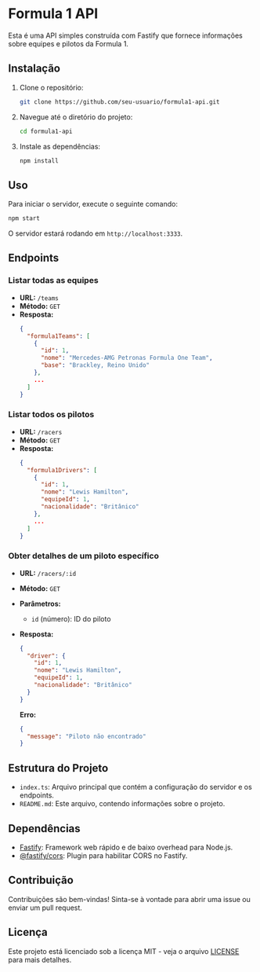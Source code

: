 # Formula 1 API

Esta é uma API simples construída com Fastify que fornece informações sobre equipes e pilotos da Formula 1.

## Instalação

1. Clone o repositório:

   ```bash
   git clone https://github.com/seu-usuario/formula1-api.git
   ```

2. Navegue até o diretório do projeto:

   ```bash
   cd formula1-api
   ```

3. Instale as dependências:

   ```bash
   npm install
   ```

## Uso

Para iniciar o servidor, execute o seguinte comando:

```bash
npm start
```

O servidor estará rodando em `http://localhost:3333`.

## Endpoints

### Listar todas as equipes

- **URL:** `/teams`
- **Método:** `GET`
- **Resposta:**
  ```json
  {
    "formula1Teams": [
      {
        "id": 1,
        "nome": "Mercedes-AMG Petronas Formula One Team",
        "base": "Brackley, Reino Unido"
      },
      ...
    ]
  }
  ```

### Listar todos os pilotos

- **URL:** `/racers`
- **Método:** `GET`
- **Resposta:**
  ```json
  {
    "formula1Drivers": [
      {
        "id": 1,
        "nome": "Lewis Hamilton",
        "equipeId": 1,
        "nacionalidade": "Britânico"
      },
      ...
    ]
  }
  ```

### Obter detalhes de um piloto específico

- **URL:** `/racers/:id`
- **Método:** `GET`
- **Parâmetros:**
  - `id` (número): ID do piloto
- **Resposta:**
  ```json
  {
    "driver": {
      "id": 1,
      "nome": "Lewis Hamilton",
      "equipeId": 1,
      "nacionalidade": "Britânico"
    }
  }
  ```

  **Erro:**
  ```json
  {
    "message": "Piloto não encontrado"
  }
  ```

## Estrutura do Projeto

- `index.ts`: Arquivo principal que contém a configuração do servidor e os endpoints.
- `README.md`: Este arquivo, contendo informações sobre o projeto.

## Dependências

- [Fastify](https://www.fastify.io/): Framework web rápido e de baixo overhead para Node.js.
- [@fastify/cors](https://github.com/fastify/fastify-cors): Plugin para habilitar CORS no Fastify.

## Contribuição

Contribuições são bem-vindas! Sinta-se à vontade para abrir uma issue ou enviar um pull request.

## Licença

Este projeto está licenciado sob a licença MIT - veja o arquivo [LICENSE](LICENSE) para mais detalhes.
```
